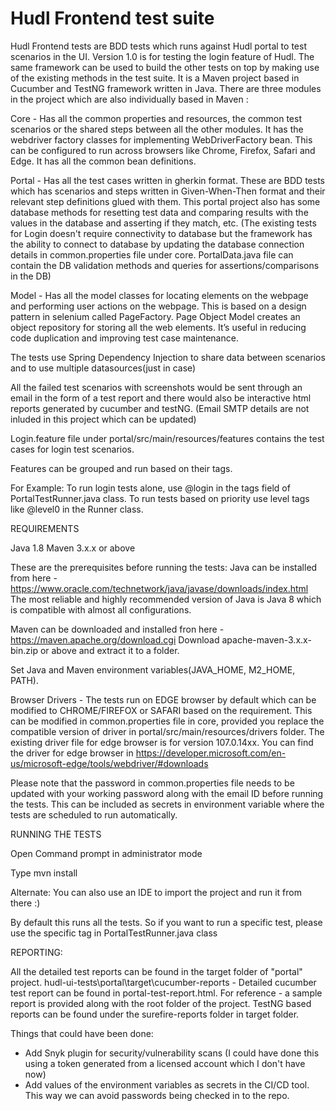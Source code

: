 # Hudl Frontend test suite

Hudl Frontend tests are BDD tests which runs against Hudl portal to test scenarios in the UI.
Version 1.0 is for testing the login feature of Hudl. The same framework can be used to build the other tests on top by making use of the existing methods in the test suite. It is a Maven project based in Cucumber and TestNG framework written in Java. There are three modules in the project which are also individually based in Maven :

Core - Has all the common properties and resources, the common test scenarios or the shared steps between all the other modules. It has the webdriver factory classes for implementing WebDriverFactory bean. This can be configured to run across browsers like Chrome, Firefox, Safari and Edge. It has all the common bean definitions.

Portal - Has all the test cases written in gherkin format. These are BDD tests which has scenarios and steps written in Given-When-Then format and their relevant step definitions glued with them. This portal project also has some database methods for resetting test data and comparing results with the values in the database and asserting if they match, etc. 
(The existing tests for Login doesn't require connectivity to database but the framework has the ability to connect to database by updating the database connection details in common.properties file under core. PortalData.java file can contain the DB validation methods and queries for assertions/comparisons in the DB)

Model - Has all the model classes for locating elements on the webpage and performing user actions on the webpage. This is based on a design pattern in selenium called PageFactory. Page Object Model creates an object repository for storing all the web elements. It’s useful in reducing code duplication and improving test case maintenance.

The tests use Spring Dependency Injection to share data between scenarios and to use multiple datasources(just in case)

All the failed test scenarios with screenshots would be sent through an email in the form of a test report and there would also be interactive html reports generated by cucumber and testNG. (Email SMTP details are not inluded in this project which can be updated)

Login.feature file under portal/src/main/resources/features contains the test cases for login test scenarios.

Features can be grouped and run based on their tags.

For Example: To run login tests alone, use @login in the tags field of PortalTestRunner.java class. To run tests based on priority use level tags like @level0 in the Runner class.

REQUIREMENTS

Java 1.8 Maven 3.x.x or above

These are the prerequisites before running the tests: Java can be installed from here - https://www.oracle.com/technetwork/java/javase/downloads/index.html The most reliable and highly recommended version of Java is Java 8 which is compatible with almost all configurations.

Maven can be downloaded and installed fron here - https://maven.apache.org/download.cgi Download apache-maven-3.x.x-bin.zip or above and extract it to a folder.

Set Java and Maven environment variables(JAVA_HOME, M2_HOME, PATH).

Browser Drivers - The tests run on EDGE browser by default which can be modified to CHROME/FIREFOX or SAFARI based on the requirement. This can be modified in common.properties file in core, provided you replace the compatible version of driver in portal/src/main/resources/drivers folder. The existing driver file for edge browser is for version 107.0.14xx. You can find the driver for edge browser in https://developer.microsoft.com/en-us/microsoft-edge/tools/webdriver/#downloads

Please note that the password in common.properties file needs to be updated with your working password along with the email ID before running the tests. This can be included as secrets in environment variable where the tests are scheduled to run automatically.

RUNNING THE TESTS

Open Command prompt in administrator mode

Type mvn install

Alternate: You can also use an IDE to import the project and run it from there :)

By default this runs all the tests. So if you want to run a specific test, please use the specific tag in PortalTestRunner.java class

REPORTING:

All the detailed test reports can be found in the target folder of "portal" project. 
hudl-ui-tests\portal\target\cucumber-reports - Detailed cucumber test report can be found in portal-test-report.html. 
For reference - a sample report is provided along with the root folder of the project.
TestNG based reports can be found under the surefire-reports folder in target folder.

Things that could have been done:
- Add Snyk plugin for security/vulnerability scans (I could have done this using a token generated from a licensed account which I don't have now)
- Add values of the environment variables as secrets in the CI/CD tool. This way we can avoid passwords being checked in to the repo.

